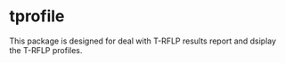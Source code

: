 tprofile
========

This package is designed for deal with T-RFLP results report and dsiplay the T-RFLP profiles.
